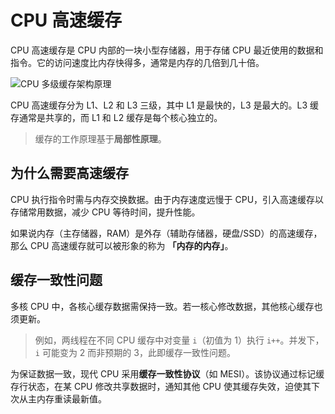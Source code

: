# CPU 高速缓存

CPU 高速缓存是 CPU 内部的一块小型存储器，用于存储 CPU 最近使用的数据和指令。它的访问速度比内存快得多，通常是内存的几倍到几十倍。

![CPU 多级缓存架构原理](/images/CPU%20多级缓存架构原理.png)

CPU 高速缓存分为 L1、L2 和 L3 三级，其中 L1 是最快的，L3 是最大的。L3 缓存通常是共享的，而 L1 和 L2 缓存是每个核心独立的。

> 缓存的工作原理基于**局部性原理**。

## 为什么需要高速缓存

CPU 执行指令时需与内存交换数据。由于内存速度远慢于 CPU，引入高速缓存以存储常用数据，减少 CPU 等待时间，提升性能。

如果说内存（主存储器，RAM）是外存（辅助存储器，硬盘/SSD）的高速缓存，那么 CPU 高速缓存就可以被形象的称为 **「内存的内存」**。

## 缓存一致性问题

多核 CPU 中，各核心缓存数据需保持一致。若一核心修改数据，其他核心缓存也须更新。

> 例如，两线程在不同 CPU 缓存中对变量 `i`（初值为 1）执行 `i++`。并发下，`i` 可能变为 2 而非预期的 3，此即缓存一致性问题。

为保证数据一致，现代 CPU 采用**缓存一致性协议**（如 MESI）。该协议通过标记缓存行状态，在某 CPU 修改共享数据时，通知其他 CPU 使其缓存失效，迫使其下次从主内存重读最新值。
